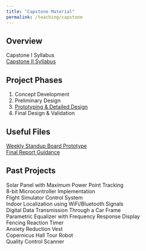 ```yaml
---
title: "Capstone Material"
permalink: /teaching/capstone
---
```


## Overview
Capstone I Syllabus  
[Capstone II Syllabus](/files/CET498_SP18_Syllabus.pdf)  

## Project Phases
1. Concept Development  
2. Preliminary Design
3. [Prototyping & Detailed Design](/teaching/capstone3)  
4. Final Design & Validation

## Useful Files
[Weekly Standup Board Prototype](/files/StandupPrototype.xlsx)  
[Final Report Guidance](/files/FinalReportOutline.pdf)  

## Past Projects
Solar Panel with Maximum Power Point Tracking  
8-bit Microcontroller Implementation  
Flight Simulator Control System  
Indoor Localization using WiFi/Bluetooth Signals  
Digital Data Transmission Through a Car Frame  
Parametric Equalizer with Frequency Response Display  
Fencing Reaction Timer  
Anxiety Reduction Vest  
Copernicus Hall Tour Robot  
Quality Control Scanner  


